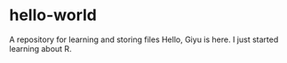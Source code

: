# hello-world
A repository for learning and storing files
Hello, Giyu is here. I just started learning about R. 
